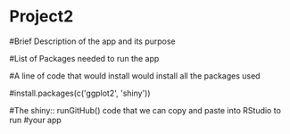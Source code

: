 # Project2

#Brief Description of the app and its purpose

#List of Packages needed to run the app 

#A line of code that would install would install all the packages used
 
#install.packages(c('ggplot2', 'shiny'))
 
#The shiny:: runGitHub() code that we can copy and paste into RStudio to run 
#your app